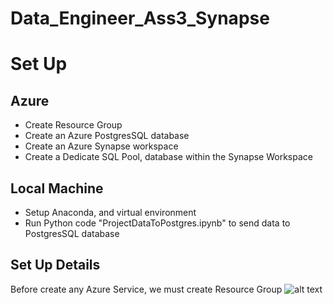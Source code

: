 # Data_Engineer_Ass3_Synapse


# Set Up
## Azure
- Create Resource Group
- Create an Azure PostgresSQL database
- Create an Azure Synapse workspace
- Create a Dedicate SQL Pool, database within the Synapse Workspace
## Local Machine
- Setup Anaconda, and virtual environment
- Run Python code "ProjectDataToPostgres.ipynb" to send data to PostgresSQL database

## Set Up Details
Before create any Azure Service, we must create Resource Group
![alt text](https://github.com/NgoDuyVu1993/Data_Engineer_Ass3_Synapse/image/Create%20Resource%Group.jpg)
